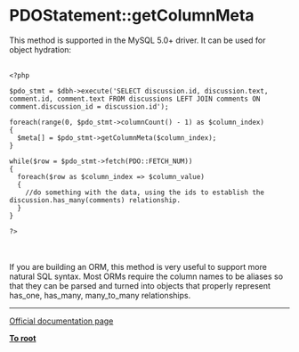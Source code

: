 # PDOStatement::getColumnMeta



This method is supported in the MySQL 5.0+ driver.  It can be used for object hydration:<br><br>

```
<?php

$pdo_stmt = $dbh->execute('SELECT discussion.id, discussion.text, comment.id, comment.text FROM discussions LEFT JOIN comments ON comment.discussion_id = discussion.id');

foreach(range(0, $pdo_stmt->columnCount() - 1) as $column_index)
{
  $meta[] = $pdo_stmt->getColumnMeta($column_index);
}

while($row = $pdo_stmt->fetch(PDO::FETCH_NUM))
{
  foreach($row as $column_index => $column_value)
  {
    //do something with the data, using the ids to establish the discussion.has_many(comments) relationship.
  }
}

?>
```
<br><br>If you are building an ORM, this method is very useful to support more natural SQL syntax.  Most ORMs require the column names to be aliases so that they can be parsed and turned into objects that properly represent has_one, has_many, many_to_many relationships.  

---

[Official documentation page](https://www.php.net/manual/en/pdostatement.getcolumnmeta.php)

**[To root](/README.md)**